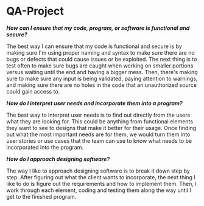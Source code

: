 # QA-Project

**_How can I ensure that my code, program, or software is functional and secure?_**

The best way I can ensure that my code is functional and secure is by making sure I'm using proper naming and syntax to make sure there are no bugs or defects that could cause issues or be exploited. The next thing is to test often to make sure bugs are caught when working on smaller portions versus waiting until the end and having a bigger mess. Then, there's making sure to make sure any input is being validated, paying attention to warnings, and making sure there are no holes in the code that an unauthorized source could gain access to.

**_How do I interpret user needs and incorporate them into a program?_**

The best way to interpret user needs is to find out directly from the users what they are looking for. This could be anything from functional elements they want to see to designs that make it better for their usage. Once finding out what the most important needs are for them, we would turn them into user stories or use cases that the team can use to know what needs to be incorporated into the program.

**_How do I approach designing software?_**

The way I like to approach designing software is to break it down step by step. After figuring out what the client wants to incorporate, the next thing I like to do is figure out the requirements and how to implement them. Then, I work through each element, coding and testing them along the way until I get to the finished program.

